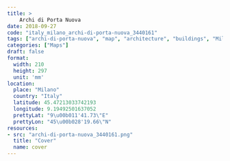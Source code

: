 ```yaml
---
title: > 
    Archi di Porta Nuova
date: 2018-09-27
code: "italy_milano_archi-di-porta-nuova_3440161"
tags: ["archi-di-porta-nuova", "map", "architecture", "buildings", "Milano", "Italy"]
categories: ["Maps"]
draft: false
format:
  width: 210
  height: 297
  unit: 'mm'
location:
  place: "Milano"
  country: "Italy"
  latitude: 45.47213033742193
  longitude: 9.19492501637052
  prettyLat: "9\u00b011'41.73\"E"
  prettyLon: "45\u00b028'19.66\"N"
resources:
- src: "archi-di-porta-nuova_3440161.png"
  title: "Cover"
  name: cover
---
```

